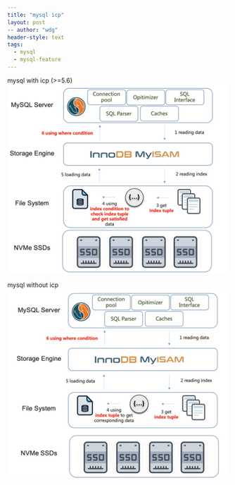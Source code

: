 ```yaml
---
title: "mysql icp"
layout: post
-- author: "wdg"
header-style: text
tags:
  - mysql
  - mysql-feature
---
```


mysql with icp (>=5.6)
<img src="/img/post/it/icp.png"/>

mysql without icp
<img src="/img/post/it/icp_no.png"/>

